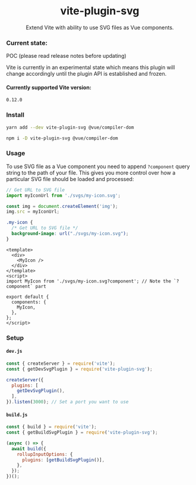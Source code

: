<h1 align="center">vite-plugin-svg</h1>
<p align="center">Extend Vite with ability to use SVG files as Vue components.</p>

### Current state:
POC (please read release notes before updating)

Vite is currently in an experimental state which means this plugin will change accordingly until the plugin API is established and frozen.

#### Currently supported Vite version:  
`0.12.0`

### Install

```bash
yarn add --dev vite-plugin-svg @vue/compiler-dom

npm i -D vite-plugin-svg @vue/compiler-dom
```

### Usage

To use SVG file as a Vue component you need to append `?component` query string to the path of your file.
This gives you more control over how a particular SVG file should be loaded and processed:

```js
// Get URL to SVG file
import myIconUrl from './svgs/my-icon.svg';

const img = document.createElement('img');
img.src = myIconUrl;
```
```css
.my-icon {
  /* Get URL to SVG file */
  background-image: url("./svgs/my-icon.svg");
}
```
```vue
<template>
  <div>
    <MyIcon />
  </div>
</template>
<script>
import MyIcon from './svgs/my-icon.svg?component'; // Note the `?component` part

export default {
  components: {
    MyIcon,
  },
};
</script>
```

### Setup

#### `dev.js`

```js
const { createServer } = require('vite');
const { getDevSvgPlugin } = require('vite-plugin-svg');

createServer({
  plugins: [
    getDevSvgPlugin(),
  ],
}).listen(3000); // Set a port you want to use
```

#### `build.js`

```js
const { build } = require('vite');
const { getBuildSvgPlugin } = require('vite-plugin-svg');

(async () => {
  await build({
    rollupInputOptions: {
      plugins: [getBuildSvgPlugin()],
    },
  });
})();
```
